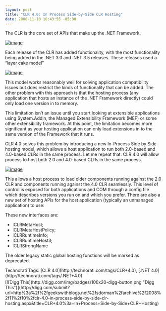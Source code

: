 ```yaml
---
layout: post
title: "CLR 4.0: In Process Side-by-Side CLR Hosting"
date: 2008-11-10 10:43:55 -05:00
---
```


The CLR is the core set of APIs that make up the .NET Framework.

[![image](http://gwb.blob.core.windows.net/sdorman/WindowsLiveWriter/CLR4.0InProcessSidebySideCLRHosting_93B4/image_thumb.png "image")](http://gwb.blob.core.windows.net/sdorman/WindowsLiveWriter/CLR4.0InProcessSidebySideCLRHosting_93B4/image_2.png) 

Each release of the CLR has added functionality, with the most functionality being added in the .NET 3.0 and .NET 3.5 releases. These releases used a “layer cake model”

[![image](http://gwb.blob.core.windows.net/sdorman/WindowsLiveWriter/CLR4.0InProcessSidebySideCLRHosting_93B4/image_thumb_2.png "image")](http://gwb.blob.core.windows.net/sdorman/WindowsLiveWriter/CLR4.0InProcessSidebySideCLRHosting_93B4/image_6.png) 

This model works reasonably well for solving application compatibility issues but does restrict the kinds of functionality that can be added. The other problem with this approach is that the hosting process (any application that hosts an instance of the .NET Framework directly) could only load one version in to memory.

This limitation isn’t an issue until you start looking at extensible applications using System.AddIn, the Managed Extensibility Framework (MEF) or some other extensibility framework. At this point, the limitation becomes more significant as your hosting application can only load extensions in to the same version of the Framework that it runs.

CLR 4.0 solves this problem by introducing a new In-Process Side by Side hosting model, which allows a host application to run both 2.0-based and 4.0-based CLRs in the same process. Let me repeat that: CLR 4.0 will allow process to host both 2.0 and 4.0-based CLRs in the same process.

[![image](http://gwb.blob.core.windows.net/sdorman/WindowsLiveWriter/CLR4.0InProcessSidebySideCLRHosting_93B4/image_thumb_3.png "image")](http://gwb.blob.core.windows.net/sdorman/WindowsLiveWriter/CLR4.0InProcessSidebySideCLRHosting_93B4/image_8.png) 

This allows a host process to load older components running against the 2.0 CLR and components running against the 4.0 CLR seamlessly. This level of control is exposed for both applications and COM through a config file which describes versions you run on and which you prefer. There are also a new set of hosting APIs for the host application (typically an unmanaged application) to use:

These new interfaces are:

*   ICLRMetaHost;
*   ICLRMetaHostPolicy;
*   ICLRRuntimeInfo;
*   ICLRRuntimeHost3;
*   ICLRStrongName  

The older legacy static global hosting functions will be marked as deprecated.
  <div style="padding-bottom: 0px; margin: 0px; padding-left: 0px; padding-right: 0px; display: inline; float: none; padding-top: 0px" id="scid:0767317B-992E-4b12-91E0-4F059A8CECA8:ba67a47a-d064-4260-9efb-4bea51d07f24" class="wlWriterSmartContent">Technorati Tags: [CLR 4.0](http://technorati.com/tags/CLR+4.0), [.NET 4.0](http://technorati.com/tags/.NET+4.0)</div><div class="wlWriterHeaderFooter" style="text-align:left; margin:0px; padding:4px 0px 4px 0px;">[![Digg This](http://digg.com/img/badges/100x20-digg-button.png "Digg This")](http://digg.com/submit?url=http%3a%2f%2fgeekswithblogs.net%2fsdorman%2farchive%2f2008%2f11%2f10%2fclr-4.0-in-process-side-by-side-clr-hosting.aspx&title=CLR+4.0%3a+In+Process+Side-by-Side+CLR+Hosting)</div>

